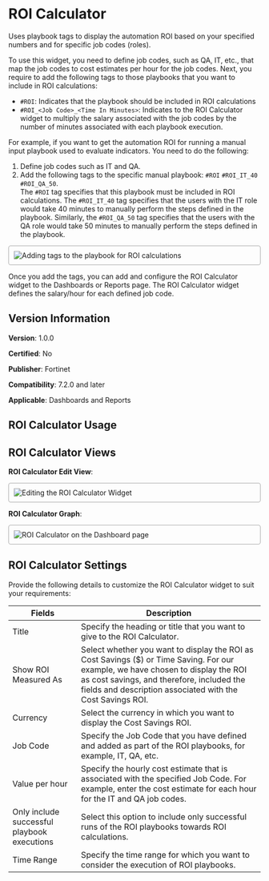 # ROI Calculator

Uses playbook tags to display the automation ROI based on your specified numbers and for specific job codes (roles).

To use this widget, you need to define job codes, such as QA, IT, etc., that map the job codes to cost estimates per hour for the job codes. Next, you require to add the following tags to those playbooks that you want to include in ROI calculations:

- `#ROI`: Indicates that the playbook should be included in ROI calculations
- `#ROI_<Job Code>_<Time In Minutes>`: Indicates to the ROI Calculator widget to multiply the salary associated with the job codes by the number of minutes associated with each playbook execution.     

For example, if you want to get the automation ROI for running a manual input playbook used to evaluate indicators. You need to do the following:

1. Define job codes such as IT and QA.
2. Add the following tags to the specific manual playbook: `#ROI` `#ROI_IT_40` `#ROI_QA_50`.  
   The  `#ROI` tag specifies that this playbook must be included in ROI calculations. The `#ROI_IT_40` tag specifies that the users with the IT role would take 40 minutes to manually perform the steps defined in the playbook. Similarly, the `#ROI_QA_50` tag specifies that the users with the QA role would take 50 minutes to manually perform the steps defined in the playbook.

<img src="https://raw.githubusercontent.com/fortinet-fortisoar/widget-roi-calculator/release/1.0.0/docs/media/roi-calculator-pb.png" alt="Adding tags to the playbook for ROI calculations" style="border: 1px solid #A9A9A9; border-radius: 4px; padding: 10px; display: block; margin-left: auto; margin-right: auto;">

Once you add the tags, you can add and configure the ROI Calculator widget to the Dashboards or Reports page. The ROI Calculator widget defines the salary/hour for each defined job code.

## Version Information

**Version**: 1.0.0

**Certified**: No

**Publisher**: Fortinet  

**Compatibility**: 7.2.0 and later

**Applicable**: Dashboards and Reports

## ROI Calculator Usage



## ROI Calculator Views

**ROI Calculator Edit View**:

<img src="https://raw.githubusercontent.com/fortinet-fortisoar/widget-roi-calculator/release/1.0.0/docs/media/roi-calculator-edit-view.png" alt="Editing the ROI Calculator Widget" style="border: 1px solid #A9A9A9; border-radius: 4px; padding: 10px; display: block; margin-left: auto; margin-right: auto;">

**ROI Calculator Graph**:

<img src="https://raw.githubusercontent.com/fortinet-fortisoar/widget-roi-calculator/release/1.0.0/docs/media/roi-calculator-graph.png" alt="ROI Calculator on the Dashboard page" style="border: 1px solid #A9A9A9; border-radius: 4px; padding: 10px; display: block; margin-left: auto; margin-right: auto;">

## ROI Calculator Settings

Provide the following details to customize the ROI Calculator widget to suit your requirements:

| Fields                                   | Description                              |
| ---------------------------------------- | ---------------------------------------- |
| Title                                    | Specify the heading or title that you want to give to the ROI Calculator. |
| Show ROI Measured As                     | Select whether you want to display the ROI as Cost Savings ($) or Time Saving. For our example, we have chosen to display the ROI as cost savings, and therefore, included the fields and description associated with the Cost Savings ROI. |
| Currency                                 | Select the currency in which you want to display the Cost Savings ROI. |
| Job Code                                 | Specify the Job Code that you have defined and added as part of the ROI playbooks, for example, IT, QA, etc. |
| Value per hour                           | Specify the hourly cost estimate that is associated with the specified Job Code. For example, enter the cost estimate for each hour for the IT and QA job codes. |
| Only include successful playbook executions | Select this option to include only successful runs of the ROI playbooks towards ROI calculations. |
| Time Range                               | Specify the time range for which you want to consider the execution of ROI playbooks. |

